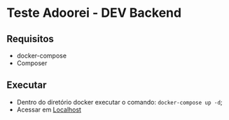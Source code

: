 # Teste Adoorei - DEV Backend
## Requisitos
- docker-compose
- Composer 

## Executar 
- Dentro do diretório docker executar o comando: `docker-compose up -d`;
- Acessar em [Localhost](http://localhost/)
